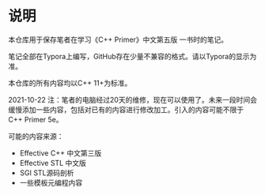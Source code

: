 # 说明

本仓库用于保存笔者在学习《C++ Primer》中文第五版 一书时的笔记。

笔记全部在Typora上编写，GitHub存在少量不兼容的格式。请以Typora的显示为准。

本仓库的所有内容均以C++ 11+为标准。



2021-10-22 注：笔者的电脑经过20天的维修，现在可以使用了。未来一段时间会缓慢添加一些内容，包括对已有的内容进行修改加工。引入的内容可能不限于C++ Primer 5e。

可能的内容来源：

- Effective C++ 中文第三版
- Effective STL 中文版
- SGI STL源码剖析
- 一些模板元编程内容
